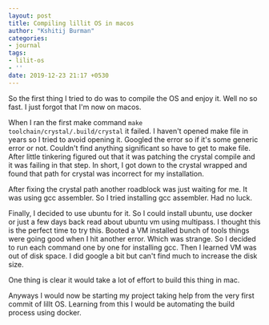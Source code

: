 ```yaml
---
layout: post
title: Compiling lillit OS in macos
author: "Kshitij Burman"
categories:
- journal
tags:
- lilit-os
- ''
date: 2019-12-23 21:17 +0530
---
```

So the first thing I tried to do was to compile the OS and enjoy it.
Well no so fast. I just forgot that I'm now on macos. 

When I ran the first make command `make toolchain/crystal/.build/crystal` it failed.
I haven't opened make file in years so I tried to avoid opening it. Googled the error so if it's some generic error or not. Couldn't find anything significant so have to get to make file. After little tinkering figured out that it was patching the crystal compile and it was failing in that step.
In short, I got down to the crystal wrapped and found that path for crystal was incorrect for my installation.

After fixing the crystal path another roadblock was just waiting for me. It was using gcc assembler. So I tried installing gcc assembler. Had no luck. 

Finally, I decided to use ubuntu for it. So I could install ubuntu, use docker or just a few days back read about ubuntu vm using multipass. I thought this is the perfect time to try this.
Booted a VM installed bunch of tools things were going good when I hit another error. Which was strange. So I decided to run each command one by one for installing gcc. Then I learned VM was out of disk space. 
I did google a bit but can't find much to increase the disk size.

One thing is clear it would take a lot of effort to build this thing in mac. 

Anyways I would now be starting my project taking help from the very first commit of lillt OS.
Learning from this I would be automating the build process using docker.
<!--more-->